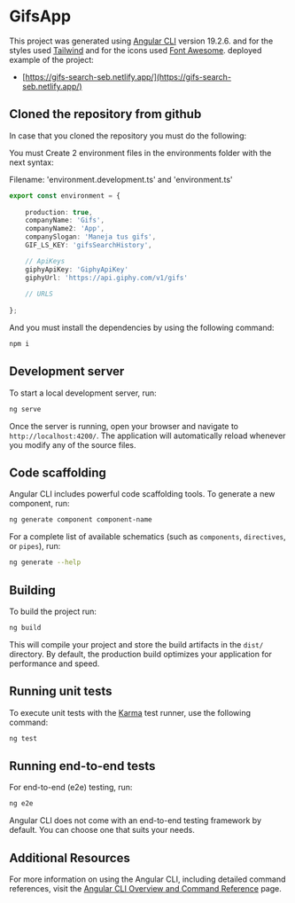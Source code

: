 # GifsApp

This project was generated using [Angular CLI](https://github.com/angular/angular-cli) version 19.2.6. and for the styles used [Tailwind](https://tailwindcss.com/docs/installation/framework-guides) and for the icons used [Font Awesome](https://fontawesome.com/icons).
deployed example of the project:

- [https://gifs-search-seb.netlify.app/](https://gifs-search-seb.netlify.app/)

## Cloned the repository from github

In case that you cloned the repository you must do the following:

You must Create 2 environment files in the environments folder with the next syntax:

Filename: 'environment.development.ts' and 'environment.ts'

``` Typescript
export const environment = {
    
    production: true,
    companyName: 'Gifs',
    companyName2: 'App',
    companySlogan: 'Maneja tus gifs',
    GIF_LS_KEY: 'gifsSearchHistory',

    // ApiKeys
    giphyApiKey: 'GiphyApiKey'
    giphyUrl: 'https://api.giphy.com/v1/gifs'
    
    // URLS
    
};
```

And you must install the dependencies by using the following command:

```bash
npm i
```

## Development server

To start a local development server, run:

```bash
ng serve
```

Once the server is running, open your browser and navigate to `http://localhost:4200/`. The application will automatically reload whenever you modify any of the source files.

## Code scaffolding

Angular CLI includes powerful code scaffolding tools. To generate a new component, run:

```bash
ng generate component component-name
```

For a complete list of available schematics (such as `components`, `directives`, or `pipes`), run:

```bash
ng generate --help
```

## Building

To build the project run:

```bash
ng build
```

This will compile your project and store the build artifacts in the `dist/` directory. By default, the production build optimizes your application for performance and speed.

## Running unit tests

To execute unit tests with the [Karma](https://karma-runner.github.io) test runner, use the following command:

```bash
ng test
```

## Running end-to-end tests

For end-to-end (e2e) testing, run:

```bash
ng e2e
```

Angular CLI does not come with an end-to-end testing framework by default. You can choose one that suits your needs.

## Additional Resources

For more information on using the Angular CLI, including detailed command references, visit the [Angular CLI Overview and Command Reference](https://angular.dev/tools/cli) page.
